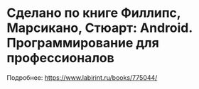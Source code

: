 # Сделано по книге Филлипс, Марсикано, Стюарт: Android. Программирование для профессионалов
Подробнее: https://www.labirint.ru/books/775044/
